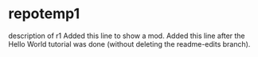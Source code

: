 # repotemp1
description of r1
Added this line to show a mod.
Added this line after the Hello World tutorial was done (without deleting the readme-edits branch).
